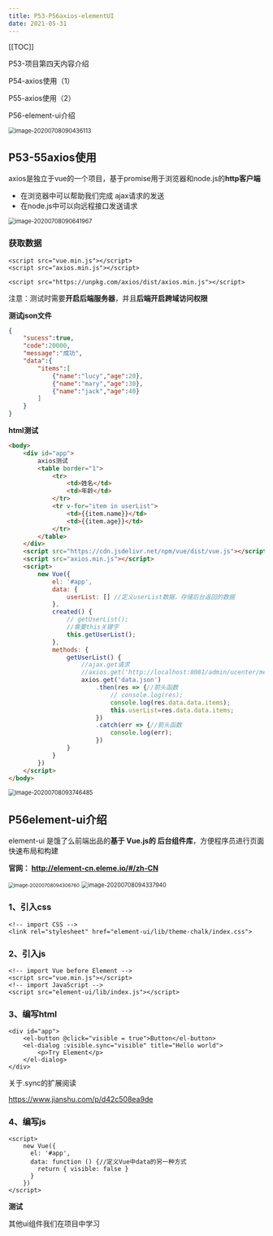 ```yaml
---
title: P53-P56axios-elementUI
date: 2021-05-31
---
```

[[TOC]]

P53-项目第四天内容介绍

P54-axios使用（1）

P55-axios使用（2）

P56-element-ui介绍

<img src="https://gitee.com//nopromise/pic/raw/master/typora/20200708090436.png" alt="image-20200708090436113" style="zoom:80%;" />



## P53-55axios使用

axios是独立于vue的一个项目，基于promise用于浏览器和node.js的**http客户端**

- 在浏览器中可以帮助我们完成 ajax请求的发送
- 在node.js中可以向远程接口发送请求

<img src="https://gitee.com//nopromise/pic/raw/master/typora/20200708090642.png" alt="image-20200708090641967" style="zoom:80%;" />







### 获取数据 

```
<script src="vue.min.js"></script>
<script src="axios.min.js"></script>

```

```
<script src="https://unpkg.com/axios/dist/axios.min.js"></script>
```

注意：测试时需要**开启后端服务器**，并且**后端开启跨域访问权限**

**测试json文件**

```json
{
    "sucess":true,
    "code":20000,
    "message":"成功",
    "data":{
        "items":[
            {"name":"lucy","age":20},
            {"name":"mary","age":30},
            {"name":"jack","age":40}
        ]
    }
}
```



**html测试**

```html
<body>
    <div id="app">
        axios测试
        <table border="1">
            <tr>
                <td>姓名</td>
                <td>年龄</td>
            </tr>
            <tr v-for="item in userList">
                <td>{{item.name}}</td>
                <td>{{item.age}}</td>
            </tr>
        </table>
    </div>
    <script src="https://cdn.jsdelivr.net/npm/vue/dist/vue.js"></script>
    <script src="axios.min.js"></script>
    <script>
        new Vue({
            el: '#app',
            data: {
                userList: [] //定义userList数据，存储后台返回的数据
            },
            created() {
                // getUserList();
                //需要this关键字
                this.getUserList();
            },
            methods: {
                getUserList() {
                    //ajax.get请求 
                    //axios.get('http://localhost:8081/admin/ucenter/member')
                    axios.get('data.json')
                        .then(res => {//箭头函数
                            // console.log(res);
                            console.log(res.data.data.items);
                            this.userList=res.data.data.items;
                        })
                        .catch(err => {//箭头函数
                            console.log(err);
                        })
                }
            }
        })
    </script>
</body>
```



<img src="https://gitee.com//nopromise/pic/raw/master/typora/20200708093746.png" alt="image-20200708093746485" style="zoom:80%;" />







## P56element-ui介绍

element-ui 是饿了么前端出品的**基于 Vue.js的 后台组件库**，方便程序员进行页面快速布局和构建

**官网： http://element-cn.eleme.io/#/zh-CN**



<img src="https://gitee.com//nopromise/pic/raw/master/typora/20200708094306.png" alt="image-20200708094306760" style="zoom:67%;" />



<img src="https://gitee.com//nopromise/pic/raw/master/typora/20200708094338.png" alt="image-20200708094337940" style="zoom:80%;" />





### 1、引入css

```
<!-- import CSS -->
<link rel="stylesheet" href="element-ui/lib/theme-chalk/index.css">
```



### 2、引入js

```
<!-- import Vue before Element -->
<script src="vue.min.js"></script>
<!-- import JavaScript -->
<script src="element-ui/lib/index.js"></script>
```



### 3、编写html

```
<div id="app">
    <el-button @click="visible = true">Button</el-button>
    <el-dialog :visible.sync="visible" title="Hello world">
        <p>Try Element</p>
    </el-dialog>
</div>
```



关于.sync的扩展阅读

https://www.jianshu.com/p/d42c508ea9de

### 4、编写js

```
<script>
    new Vue({
      el: '#app',
      data: function () {//定义Vue中data的另一种方式
        return { visible: false }
      }
    })
</script>
```



**测试**

其他ui组件我们在项目中学习